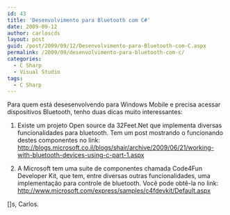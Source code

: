 ```yaml
---
id: 43
title: 'Desenvolvimento para Bluetooth com C#'
date: 2009-09-12
author: carloscds
layout: post
guid: /post/2009/09/12/Desenvolvimento-para-Bluetooth-com-C.aspx
permalink: /2009/09/desenvolvimento-para-bluetooth-com-c/
categories:
  - C Sharp
  - Visual Studio
tags:
  - C Sharp
---
```

Para quem está desesenvolvendo para Windows Mobile e precisa acessar dispositivos Bluetooth, tenho duas dicas muito interessantes:
 
1. Existe um projeto Open source da 32Feet.Net que implementa diversas funcionalidades para bluetooth. Tem um post mostrando o funcionando destes componentes no link: http://blogs.microsoft.co.il/blogs/shair/archive/2009/06/21/working-with-bluetooth-devices-using-c-part-1.aspx
 
2. A Microsoft tem uma suite de componentes chamada Code4Fun Developer Kit, que tem, entre diversas outras funcionalidades, uma implementação para controle de bluetooth. Você pode obtê-la no link: http://www.microsoft.com/express/samples/c4fdevkit/Default.aspx
 
[]s,
Carlos.